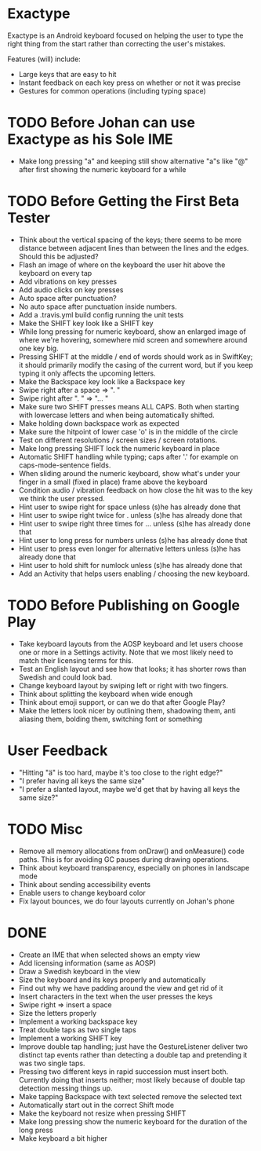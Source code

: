 # Exactype

Exactype is an Android keyboard focused on helping the user to type the right thing from the start
rather than correcting the user's mistakes.

Features (will) include:
* Large keys that are easy to hit
* Instant feedback on each key press on whether or not it was precise
* Gestures for common operations (including typing space)

# TODO Before Johan can use Exactype as his Sole IME
* Make long pressing "a" and keeping still show alternative "a"s like "@" after first showing the
numeric keyboard for a while

# TODO Before Getting the First Beta Tester
* Think about the vertical spacing of the keys; there seems to be more distance between adjacent
lines than between the lines and the edges. Should this be adjusted?
* Flash an image of where on the keyboard the user hit above the keyboard on every tap
* Add vibrations on key presses
* Add audio clicks on key presses
* Auto space after punctuation?
* No auto space after punctuation inside numbers.
* Add a .travis.yml build config running the unit tests
* Make the SHIFT key look like a SHIFT key
* While long pressing for numeric keyboard, show an enlarged image of where we're hovering,
somewhere mid screen and somewhere around one key big.
* Pressing SHIFT at the middle / end of words should work as in SwiftKey; it should primarily
modify the casing of the current word, but if you keep typing it only affects the upcoming letters.
* Make the Backspace key look like a Backspace key
* Swipe right after a space => ". "
* Swipe right after ". " => "... "
* Make sure two SHIFT presses means ALL CAPS. Both when starting with lowercase letters and when
being automatically shifted.
* Make holding down backspace work as expected
* Make sure the hitpoint of lower case 'o' is in the middle of the circle
* Test on different resolutions / screen sizes / screen rotations.
* Make long pressing SHIFT lock the numeric keyboard in place
* Automatic SHIFT handling while typing; caps after '.' for example on caps-mode-sentence fields.
* When sliding around the numeric keyboard, show what's under your finger in a small (fixed in
place) frame above the keyboard
* Condition audio / vibration feedback on how close the hit was to the key we think the user
pressed.
* Hint user to swipe right for space unless (s)he has already done that
* Hint user to swipe right twice for . unless (s)he has already done that
* Hint user to swipe right three times for ... unless (s)he has already done that
* Hint user to long press for numbers unless (s)he has already done that
* Hint user to press even longer for alternative letters unless (s)he has already done that
* Hint user to hold shift for numlock unless (s)he has already done that
* Add an Activity that helps users enabling / choosing the new keyboard.

# TODO Before Publishing on Google Play
* Take keyboard layouts from the AOSP keyboard and let users choose one or more in a Settings
activity. Note that we most likely need to match their licensing terms for this.
* Test an English layout and see how that looks; it has shorter rows than Swedish and could look
bad.
* Change keyboard layout by swiping left or right with two fingers.
* Think about splitting the keyboard when wide enough
* Think about emoji support, or can we do that after Google Play?
* Make the letters look nicer by outlining them, shadowing them, anti aliasing them, bolding them,
switching font or something

# User Feedback
* "Hitting "ä" is too hard, maybe it's too close to the right edge?"
* "I prefer having all keys the same size"
* "I prefer a slanted layout, maybe we'd get that by having all keys the same size?"

# TODO Misc
* Remove all memory allocations from onDraw() and onMeasure() code paths. This is for avoiding GC
pauses during drawing operations.
* Think about keyboard transparency, especially on phones in landscape mode
* Think about sending accessibility events
* Enable users to change keyboard color
* Fix layout bounces, we do four layouts currently on Johan's phone

# DONE
* Create an IME that when selected shows an empty view
* Add licensing information (same as AOSP)
* Draw a Swedish keyboard in the view
* Size the keyboard and its keys properly and automatically
* Find out why we have padding around the view and get rid of it
* Insert characters in the text when the user presses the keys
* Swipe right => insert a space
* Size the letters properly
* Implement a working backspace key
* Treat double taps as two single taps
* Implement a working SHIFT key
* Improve double tap handling; just have the GestureListener deliver two distinct tap events rather
than detecting a double tap and pretending it was two single taps.
* Pressing two different keys in rapid succession must insert both. Currently doing that inserts
neither; most likely because of double tap detection messing things up.
* Make tapping Backspace with text selected remove the selected text
* Automatically start out in the correct Shift mode
* Make the keyboard not resize when pressing SHIFT
* Make long pressing show the numeric keyboard for the duration of the long press
* Make keyboard a bit higher
